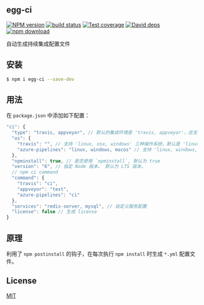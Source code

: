 egg-ci
---------------

[![NPM version][npm-image]][npm-url]
[![build status][travis-image]][travis-url]
[![Test coverage][codecov-image]][codecov-url]
[![David deps][david-image]][david-url]
[![npm download][download-image]][download-url]

[npm-image]: https://img.shields.io/npm/v/egg-ci.svg?style=flat-square
[npm-url]: https://npmjs.org/package/egg-ci
[travis-image]: https://img.shields.io/travis/eggjs/egg-ci.svg?style=flat-square
[travis-url]: https://travis-ci.org/eggjs/egg-ci
[codecov-image]: https://codecov.io/github/eggjs/egg-ci/coverage.svg?branch=master
[codecov-url]: https://codecov.io/github/eggjs/egg-ci?branch=master
[david-image]: https://img.shields.io/david/eggjs/egg-ci.svg?style=flat-square
[david-url]: https://david-dm.org/eggjs/egg-ci
[download-image]: https://img.shields.io/npm/dm/egg-ci.svg?style=flat-square
[download-url]: https://npmjs.org/package/egg-ci

自动生成持续集成配置文件

## 安装

```bash
$ npm i egg-ci --save-dev
```

## 用法

在 `package.json` 中添加如下配置：

```js
"ci": {
  "type": "travis, appveyor", // 默认的集成环境是 'travis, appveyor'，还支持 'azure-pipelines'
  "os": {
    "travis": "", // 支持 'linux, osx, windows' 三种操作系统，默认是 'linux'
    "azure-pipelines": "linux, windows, macos" // 支持 'linux, windows, macos' 三种操作系统，默认是 'linux, windows, macos'
  },
  "npminstall": true, // 是否使用 `npminstall`, 默认为 true
  "version": "6", // 指定 Node 版本。 默认为 LTS 版本。
  // npm ci command
  "command": {
    "travis": "ci",
    "appveyor": "test",
    "azure-pipelines": "ci"
  },
  "services": "redis-server, mysql", // 自定义服务配置
  "license": false // 生成 license
}
```

## 原理

利用了 `npm postinstall` 的钩子，在每次执行 `npm install` 时生成 `*.yml` 配置文件。

## License

[MIT](LICENSE)
